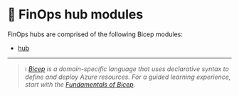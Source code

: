 # 🦾 FinOps hub modules

FinOps hubs are comprised of the following Bicep modules:

- [hub](./hub.md)

---

> ℹ️ _[Bicep](https://learn.microsoft.com/azure/azure-resource-manager/bicep) is a domain-specific language that uses declarative syntax to define and deploy Azure resources. For a guided learning experience, start with the [Fundamentals of Bicep](https://learn.microsoft.com/training/paths/fundamentals-bicep/)._
